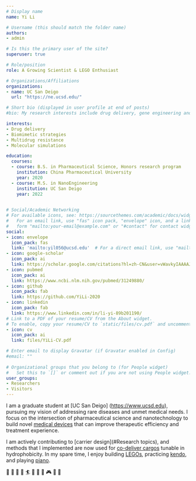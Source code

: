 ```yaml
---
# Display name
name: Yi Li

# Username (this should match the folder name)
authors:
- admin

# Is this the primary user of the site?
superuser: true

# Role/position
role: A Growing Scientist & LEGO Enthusiast 

# Organizations/Affiliations
organizations:
- name: UC San Deigo
  url: "https://ne.ucsd.edu/"

# Short bio (displayed in user profile at end of posts)
#bio: My research interests include drug delivery, gene engineering and tumor pharmacology.

interests:
- Drug delivery
- Biomimetic strategies
- Multidrug resistance
- Molecular simulations

education:
  courses:
  - course: B.S. in Pharmaceutical Science, Honors research program
    institution: China Pharmaceutical University
    year: 2020
  - course: M.S. in NanoEngineering
    institution: UC San Deigo
    year: 2022
    

# Social/Academic Networking
# For available icons, see: https://sourcethemes.com/academic/docs/widgets/#icons
#   For an email link, use "fas" icon pack, "envelope" icon, and a link in the
#   form "mailto:your-email@example.com" or "#contact" for contact widget.
social:
- icon: envelope
  icon_pack: fas
  link: 'mailto:yil056@ucsd.edu'  # For a direct email link, use "mailto:test@example.org".
- icon: google-scholar
  icon_pack: ai
  link: https://scholar.google.com/citations?hl=zh-CN&user=vWavkyIAAAAJ
- icon: pubmed
  icon_pack: ai
  link: https://www.ncbi.nlm.nih.gov/pubmed/31249880/
- icon: github
  icon_pack: fab
  link: https://github.com/YiLi-2020
- icon: linkedin
  icon_pack: fab
  link: https://www.linkedin.com/in/li-yi-89b201190/
# Link to a PDF of your resume/CV from the About widget.
# To enable, copy your resume/CV to `static/files/cv.pdf` and uncomment the lines below.  
- icon: cv
  icon_pack: ai
  link: files/YiLi-CV.pdf

# Enter email to display Gravatar (if Gravatar enabled in Config)
#email: ""
  
# Organizational groups that you belong to (for People widget)
#   Set this to `[]` or comment out if you are not using People widget.  
user_groups:
- Researchers
- Visitors
---
```


I am a graduate student at [UC San Deigo] (https://www.ucsd.edu), pursuing my vision of addressing rare diseases and unmet medical needs. I focus on the intersection of pharmaceutical science and nanotechnology to build novel [medical devices](#Highlights) that can improve therapeutic efficiency and treatment experience.

I am actively contributing to [carrier design](#Research topics), and methods that I implemented are now used for [co-deliver cargos](#Highlights) tunable in hydrophobicity. In my spare time, I enjoy building [LEGOs](#slider), practicing [kendo](#slider), and playing [piano](#slider).

:ocean: :art: 🤖 :musical_score: :surfer: :movie_camera: :tennis: :basketball: 🎮 :ghost: :ocean:
